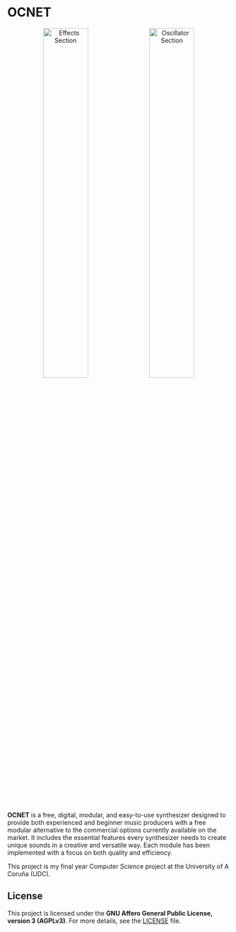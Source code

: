 # OCNET

<div align="center">
  <img src="OcnetEffectsSection.png" alt="Effects Section" width="45%" style="margin-right: 10px;">
  <img src="OcnetOscSection.png" alt="Oscillator Section" width="45%">
</div>

**OCNET** is a free, digital, modular, and easy-to-use synthesizer designed to provide both experienced and beginner music producers with a free modular alternative to the commercial options currently available on the market. It includes the essential features every synthesizer needs to create unique sounds in a creative and versatile way. Each module has been implemented with a focus on both quality and efficiency.

This project is my final year Computer Science project at the University of A Coruña (UDC).

## License

This project is licensed under the **GNU Affero General Public License, version 3 (AGPLv3)**. For more details, see the [LICENSE](./LICENSE.md) file.
